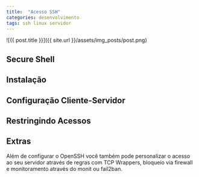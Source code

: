 ```yaml
---
title:  "Acesso SSH"
categories: desenvolvimento
tags: ssh linux servidor
---
```


![{{ post.title }}]({{ site.url }}/assets/img_posts/post.png)

## Secure Shell

## Instalação

## Configuração Cliente-Servidor

## Restringindo Acessos

## Extras

Além de configurar o OpenSSH você também pode personalizar o acesso ao seu servidor através de regras com TCP Wrappers, bloqueio via firewall e monitoramento através do monit ou fail2ban.
